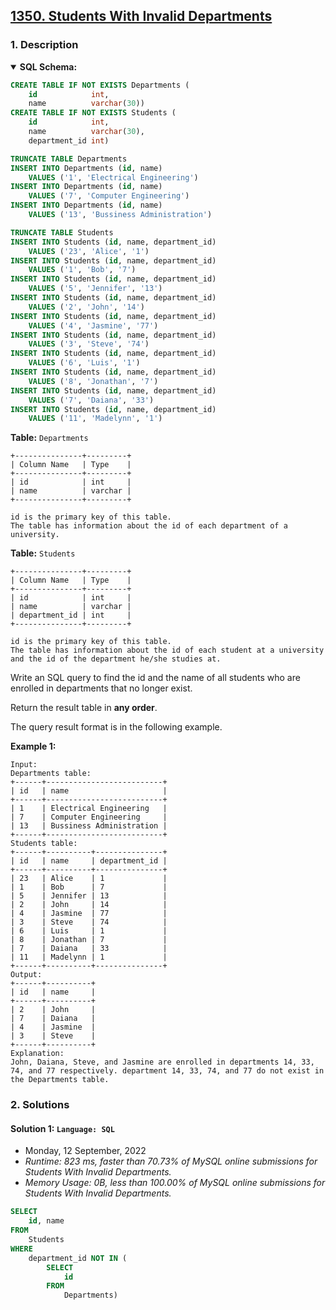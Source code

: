 ## [1350. Students With Invalid Departments](https://leetcode.com/problems/students-with-invalid-departments/)

### 1. Description

<details open>
    <summary><b>SQL Schema:</b></summary>

```sql
CREATE TABLE IF NOT EXISTS Departments (
    id            int,
    name          varchar(30))
CREATE TABLE IF NOT EXISTS Students (
    id            int,
    name          varchar(30),
    department_id int)

TRUNCATE TABLE Departments
INSERT INTO Departments (id, name)
    VALUES ('1', 'Electrical Engineering')
INSERT INTO Departments (id, name)
    VALUES ('7', 'Computer Engineering')
INSERT INTO Departments (id, name)
    VALUES ('13', 'Bussiness Administration')

TRUNCATE TABLE Students
INSERT INTO Students (id, name, department_id)
    VALUES ('23', 'Alice', '1')
INSERT INTO Students (id, name, department_id)
    VALUES ('1', 'Bob', '7')
INSERT INTO Students (id, name, department_id)
    VALUES ('5', 'Jennifer', '13')
INSERT INTO Students (id, name, department_id)
    VALUES ('2', 'John', '14')
INSERT INTO Students (id, name, department_id)
    VALUES ('4', 'Jasmine', '77')
INSERT INTO Students (id, name, department_id)
    VALUES ('3', 'Steve', '74')
INSERT INTO Students (id, name, department_id)
    VALUES ('6', 'Luis', '1')
INSERT INTO Students (id, name, department_id)
    VALUES ('8', 'Jonathan', '7')
INSERT INTO Students (id, name, department_id)
    VALUES ('7', 'Daiana', '33')
INSERT INTO Students (id, name, department_id)
    VALUES ('11', 'Madelynn', '1')
```

</details>

**Table:** `Departments`

```
+---------------+---------+
| Column Name   | Type    |
+---------------+---------+
| id            | int     |
| name          | varchar |
+---------------+---------+

id is the primary key of this table.
The table has information about the id of each department of a university.
```

**Table:** `Students`

```
+---------------+---------+
| Column Name   | Type    |
+---------------+---------+
| id            | int     |
| name          | varchar |
| department_id | int     |
+---------------+---------+

id is the primary key of this table.
The table has information about the id of each student at a university and the id of the department he/she studies at.
```

Write an SQL query to find the id and the name of all students who are enrolled in departments that no longer exist.

Return the result table in **any order**.

The query result format is in the following example.

**Example 1:**

```
Input:
Departments table:
+------+--------------------------+
| id   | name                     |
+------+--------------------------+
| 1    | Electrical Engineering   |
| 7    | Computer Engineering     |
| 13   | Bussiness Administration |
+------+--------------------------+
Students table:
+------+----------+---------------+
| id   | name     | department_id |
+------+----------+---------------+
| 23   | Alice    | 1             |
| 1    | Bob      | 7             |
| 5    | Jennifer | 13            |
| 2    | John     | 14            |
| 4    | Jasmine  | 77            |
| 3    | Steve    | 74            |
| 6    | Luis     | 1             |
| 8    | Jonathan | 7             |
| 7    | Daiana   | 33            |
| 11   | Madelynn | 1             |
+------+----------+---------------+
Output:
+------+----------+
| id   | name     |
+------+----------+
| 2    | John     |
| 7    | Daiana   |
| 4    | Jasmine  |
| 3    | Steve    |
+------+----------+
Explanation:
John, Daiana, Steve, and Jasmine are enrolled in departments 14, 33, 74, and 77 respectively. department 14, 33, 74, and 77 do not exist in the Departments table.
```

### 2. Solutions

#### Solution 1: `Language: SQL`

- Monday, 12 September, 2022
- *Runtime: 823 ms, faster than 70.73% of MySQL online submissions for Students With Invalid Departments.*
- *Memory Usage: 0B, less than 100.00% of MySQL online submissions for Students With Invalid Departments.*

```sql
SELECT
    id, name
FROM
    Students
WHERE
    department_id NOT IN (
        SELECT
            id
        FROM
            Departments)
```
